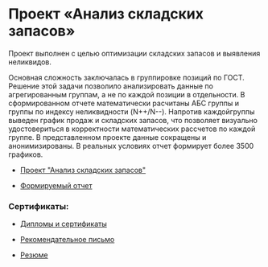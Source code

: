 # Проект «Анализ складских запасов»
Проект выполнен с целью оптимизации складских запасов и выявления неликвидов.

Основная сложность заключалась в группировке позиций по ГОСТ. Решение этой задачи позволило анализировать данные по агрегированным группам, а не по каждой позиции в отдельности.
В сформированном отчете математически расчитаны АБС группы и группы по индексу неликвидности (N++/N--). Напротив каждойгруппы выведен график продаж и складских запасов, что позволяет визуально удостовериться в корректности математических рассчетов по каждой группе.
В представленном проекте данные сокращены и анонимизированы. В реальных условиях отчет формирует более 3500 графиков.

- [Проект "Анализ складских запасов"](https://github.com/aegorovspb/energy_control/blob/main/stock_%20analysis.ipynb)

- [Формируемый отчет](https://github.com/aegorovspb/energy_control/raw/refs/heads/main/out/illiquid_2025-06-26_15-32.xlsx)

### Сертификаты:

- [Дипломы и сертификаты](https://github.com/aegorovspb/energy_control/tree/main/certificates)

- [Рекомендательное письмо](https://github.com/aegorovspb/energy_control/blob/main/letter_of_recommendation.pdf)

- [Резюме](https://github.com/aegorovspb/energy_control/blob/main/AndrewEgorov.pdf)




